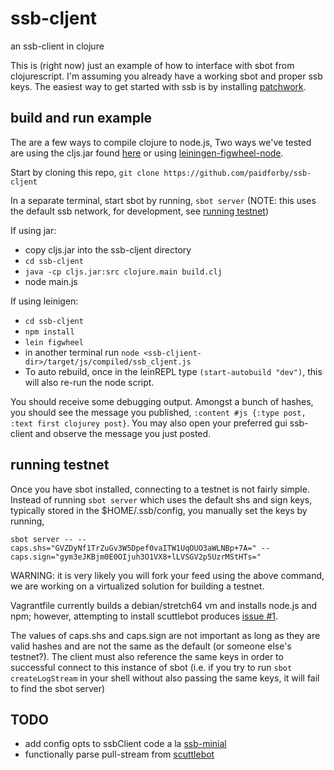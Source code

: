 # ssb-cljent
an ssb-client in clojure

This is (right now) just an example of how to interface with sbot from clojurescript. I'm assuming you already have a working sbot and proper ssb keys. The easiest way to get started with ssb is by installing [patchwork](https://github.com/ssbc/patchwork/releases).

## build and run example 

The are a few ways to compile clojure to node.js, Two ways we've tested are using the cljs.jar found [here](https://github.com/clojure/clojurescript/releases/tag/r1.9.946) or using [leiningen-figwheel-node](https://github.com/malyn/figwheel-node-template).  

Start by cloning this repo, `git clone https://github.com/paidforby/ssb-cljent`

In a separate terminal, start sbot by running, `sbot server` (NOTE: this uses the default ssb network, for development, see [running testnet](https://github.com/paidforby/ssb-cljent#running-testnet))

If using jar:
* copy cljs.jar into the ssb-cljent directory
* `cd ssb-cljent`
* `java -cp cljs.jar:src clojure.main build.clj` 
* node main.js

If using leinigen:
* `cd ssb-cljent`
* `npm install`
* `lein figwheel`
* in another terminal run `node <ssb-cljient-dir>/target/js/compiled/ssb_cljent.js`
* To auto rebuild, once in the leinREPL type `(start-autobuild "dev")`, this will also re-run the node script.

You should receive some debugging output. Amongst a bunch of hashes, you should see the message you published, `:content #js {:type post, :text first clojurey post}`. You may also open your preferred gui ssb-client and observe the message you just posted.

## running testnet
Once you have sbot installed, connecting to a testnet is not fairly simple. Instead of running `sbot server` which uses the default shs and sign keys, typically stored in the $HOME/.ssb/config, you manually set the keys by running,  
```
sbot server -- --caps.shs="GVZDyNf1TrZuGv3W5Dpef0vaITW1UqOUO3aWLNBp+7A=" --caps.sign="gym3eJKBjm0E0OIjuh3O1VX8+lLVSGV2p5UzrMStHTs="
```
WARNING: it is very likely you will fork your feed using the above command, we are working on a virtualized solution for building a testnet.     

Vagrantfile currently builds a debian/stretch64 vm and installs node.js and npm; however, attempting to install scuttlebot produces [issue #1](https://github.com/paidforby/ssb-cljent/issues/1).

The values of caps.shs and caps.sign are not important as long as they are valid hashes and are not the same as the default (or someone else's testnet?). The client must also reference the same keys in order to successful connect to this instance of sbot (i.e. if you try to run `sbot createLogStream` in your shell without also passing the same keys, it will fail to find the sbot server)   

## TODO
* add config opts to ssbClient code a la [ssb-minial](https://github.com/av8ta/ssb-minimal/blob/master/index.js)
* functionally parse pull-stream from [scuttlebot](https://www.npmjs.com/package/scuttlebot)
